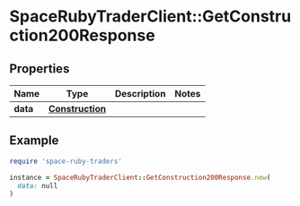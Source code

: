 # SpaceRubyTraderClient::GetConstruction200Response

## Properties

| Name | Type | Description | Notes |
| ---- | ---- | ----------- | ----- |
| **data** | [**Construction**](Construction.md) |  |  |

## Example

```ruby
require 'space-ruby-traders'

instance = SpaceRubyTraderClient::GetConstruction200Response.new(
  data: null
)
```

